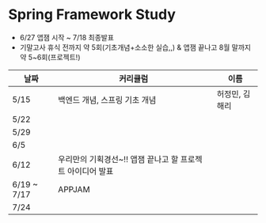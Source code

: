 # Spring Framework Study

* 6/27 앱잼 시작 ~ 7/18 최종발표
* 기말고사 휴식 전까지 약 5회(기초개념+소소한 실습,,) & 앱잼 끝나고 8월 말까지 약 5~6회(프로젝트!)

날짜 | 커리큘럼 | 이름
---- | ---- | ----
5/15 | 백엔드 개념, 스프링 기초 개념 | 허정민, 김해리
5/22 |  |
5/29 |  |
6/5 |  |
6/12 | 우리만의 기획경선~!! 앱잼 끝나고 할 프로젝트 아이디어 발표 | 
6/19 ~ 7/17 | APPJAM |
7/24 |  |
